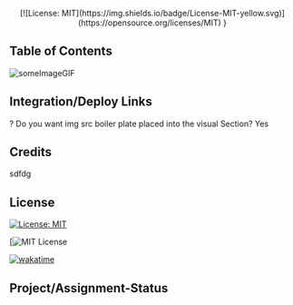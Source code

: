 

<p align="center">[![License: MIT](https://img.shields.io/badge/License-MIT-yellow.svg)](https://opensource.org/licenses/MIT)  }





## Table of Contents 

![someImageGIF](src="./assets/engineer.png?raw=true" "Employee Data title")

   







## Integration/Deploy Links

? Do you want img src boiler plate placed into the visual Section? Yes

## Credits

sdfdg

## License 

[![License: MIT](https://img.shields.io/badge/License-MIT-yellow.svg)](https://opensource.org/licenses/MIT)

[![MIT License](https://opensource.org/licenses/MIT)
    


[![wakatime](https://wakatime.com/badge/user/e28968b8-239d-45f9-bc7a-037d6eef5382.svg)](https://wakatime.com/@e28968b8-239d-45f9-bc7a-037d6eef5382)

## Project/Assignment-Status



